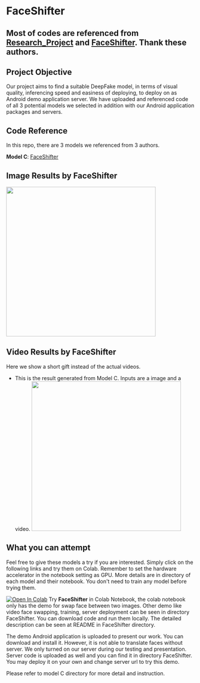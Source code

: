 # FaceShifter

## Most of codes are referenced from [Research_Project](https://github.com/richarduuz/Research_Project) and  [FaceShifter](https://github.com/taotaonice/FaceShifter). Thank these authors.


## Project Objective
Our project aims to find a suitable DeepFake model, in terms of visual quality, inferencing speed and easiness of deploying, to deploy on as Android demo application server. We have uploaded and referenced code of all 3 potential models we selected in addition with our Android application packages and servers.

## Code Reference
In this repo, there are 3 models we referenced from 3 authors.

**Model C**: [FaceShifter](https://github.com/taotaonice/FaceShifter)

## Image Results by FaceShifter

<img src="https://github.com/richarduuz/Research_Project/blob/master/model_c_image_result.jpg" width="400">

## Video Results by FaceShifter
Here we show a short gift instead of the actual videos.

- This is the result generated from Model C. Inputs are a image and a video. 
  <img src="https://github.com/richarduuz/Research_Project/blob/master/Model_C_Video_Gif.gif" width="400">

## What you can attempt
Feel free to give these models a try if you are interested. Simply click on the following links and try them on Colab. Remember to set the hardware accelerator in the notebook setting as GPU. More details are in directory of each model and their notebook. You don't need to train any model before trying them.

[![Open In Colab](https://colab.research.google.com/assets/colab-badge.svg)](https://colab.research.google.com/github/richarduuz/Research_Project/blob/master/ModelC/ModelC.ipynb) Try **FaceShifter** in Colab Notebook, the colab notebook only has the demo for swap face between two images. Other demo like video face swapping, training, server deployment can be seen in directory FaceShifter. You can download code and run them locally. The detailed description can be seen at README in FaceShifter directory.

The demo Android application is uploaded to present our work. You can download and install it. However, it is not able to translate faces without server. We only turned on our server during our testing and presentation. Server code is uploaded as well and you can find it in directory FaceShifter. You may deploy it on your own and change server url to try this demo.

Please refer to model C directory for more detail and instruction.
